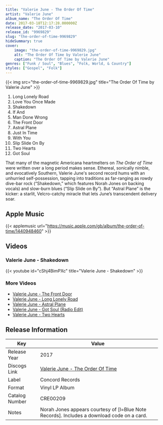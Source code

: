 ```yaml
---
title: "Valerie June - The Order Of Time"
artist: "Valerie June"
album_name: "The Order Of Time"
date: 2017-03-18T12:17:28.000000Z
release_date: "2017-03-10"
release_id: "9969829"
slug: "the-order-of-time-9969829"
hideSummary: true
cover:
    image: "the-order-of-time-9969829.jpg"
    alt: "The Order Of Time by Valerie June"
    caption: "The Order Of Time by Valerie June"
genres: ["Funk / Soul", "Blues", "Folk, World, & Country"]
styles: ["Gospel", "Folk"]
---
```


{{< img src="the-order-of-time-9969829.jpg" title="The Order Of Time by Valerie June" >}}

<!-- section break -->

1. Long Lonely Road
2. Love You Once Made
3. Shakedown
4. If And
5. Man Done Wrong
6. The Front Door
7. Astral Plane
8. Just In Time
9. With You
10. Slip Slide On By
11. Two Hearts
12. Got Soul

<!-- section break -->


That many of the magnetic Americana heartmelters on <i>The Order of Time</i> were written over a long period makes sense. Ethereal, sonically nimble, and evocatively Southern, Valerie June's second record hums with an unhurried self-possession, tapping into traditions as far-ranging as rowdy dive-bar rock (“Shakedown,” which features Norah Jones on backing vocals) and slow-burn blues (“Slip Slide on By”). But “Astral Plane” is the kicker: a starlit, Velcro-catchy miracle that lets June’s transcendent delivery soar.



## Apple Music
{{< applemusic url="https://music.apple.com/gb/album/the-order-of-time/1440948460" >}}





## Videos
### Valerie June - Shakedown
{{< youtube id="cShj4BimPXc" title="Valerie June - Shakedown" >}}<br>

### More Videos

- [Valerie June - The Front Door](https://www.youtube.com/watch?v=OT7jlvXIaSw)
- [Valerie June - Long Lonely Road](https://www.youtube.com/watch?v=ntc8jL9VDmQ)
- [Valerie June -  Astral Plane](https://www.youtube.com/watch?v=rN35g4eLQgg)
- [Valerie June - Got Soul (Radio Edit)](https://www.youtube.com/watch?v=Zw_4QDxs6CI)
- [Valerie June - Two Hearts](https://www.youtube.com/watch?v=HFFi4v2wq_8)


## Release Information
|  Key           | Value                                                |
| ---------------| ---------------------------------------------------- |
| Release Year   | 2017                                   |
| Discogs Link   | [Valerie June - The Order Of Time](https://www.discogs.com/release/9969829-Valerie-June-The-Order-Of-Time) |
| Label          | Concord Records |
| Format         | Vinyl LP Album |
| Catalog Number | CRE00209 |
| Notes | Norah Jones appears courtesy of [l=Blue Note Records].  Includes a download code on a card. |